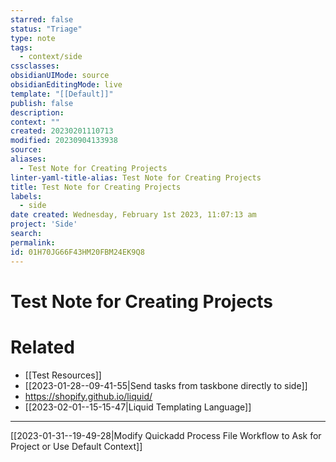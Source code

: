 ```yaml
---
starred: false
status: "Triage"
type: note
tags:
  - context/side
cssclasses: 
obsidianUIMode: source
obsidianEditingMode: live
template: "[[Default]]"
publish: false
description: 
context: ""
created: 20230201110713
modified: 20230904133938
source: 
aliases:
  - Test Note for Creating Projects
linter-yaml-title-alias: Test Note for Creating Projects
title: Test Note for Creating Projects
labels:
  - side
date created: Wednesday, February 1st 2023, 11:07:13 am
project: 'Side'
search: 
permalink: 
id: 01H70JG66F43HM20FBM24EK9Q8
---
```



# Test Note for Creating Projects




# Related

* [[Test Resources]]
* [[2023-01-28--09-41-55|Send tasks from taskbone directly to side]]
* <https://shopify.github.io/liquid/>
* [[2023-02-01--15-15-47|Liquid Templating Language]]

---

[[2023-01-31--19-49-28|Modify Quickadd Process File Workflow to Ask for Project or Use Default Context]]

